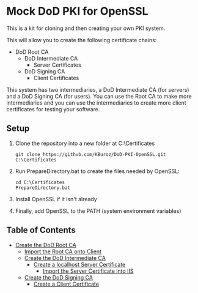 # Mock DoD PKI for OpenSSL

This is a kit for cloning and then creating your own PKI system.

This will allow you to create the following certificate chains:

- DoD Root CA
  - DoD Intermediate CA
    - Server Certificates
  - DoD Signing CA
    - Client Certificates

This system has two intermediaries, a DoD Intermediate CA (for servers) and a DoD Signing CA (for users).  You can use the Root CA to make more intermediaries and you can use the intermediaries to create more client certificates for testing your software.

## Setup

>
  1. Clone the repository into a new folder at C:\Certificates

         git clone https://github.com/KBuroz/DoD-PKI-OpenSSL.git C:\Certificates

  2. Run PrepareDirectory.bat to create the files needed by OpenSSL:

         cd C:\Certificates
         PrepareDirectory.bat

  3. Install OpenSSL if it isn't already

  4. Finally, add OpenSSL to the PATH (system environment variables)

## Table of Contents

- [Create the DoD Root CA](DoD/CA/README.md)
  - [Import the Root CA onto Client](DoD/CA/README-Import-Root-Into-Trusted-Root-Certification-Authorities.md)
  - [Create the DoD Intermediate CA](DoD/CA/Intermediate/README.md)
    - [Create a localhost Server Certificate](DoD/CA/Intermediate/README-Create-Server-Cert.md)
      - [Import the Server Certificate into IIS](DoD/CA/Intermediate/README-Import-Into-IIS.md)
  - [Create the DoD Signing CA](DoD/CA/Signing/README.md)
    - [Create a Client Certificate](DoD/CA/Signing/README-Create-Client-Cert.md)